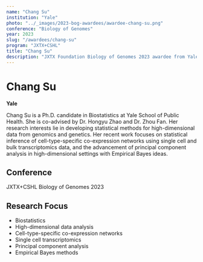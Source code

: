 ```yaml
---
name: "Chang Su"
institution: "Yale"
photo: "../_images/2023-bog-awardees/awardee-chang-su.png"
conference: "Biology of Genomes"
year: 2023
slug: "/awardees/chang-su"
program: "JXTX+CSHL"
title: "Chang Su"
description: "JXTX Foundation Biology of Genomes 2023 awardee from Yale"
---
```


# Chang Su

**Yale**

Chang Su is a Ph.D. candidate in Biostatistics at Yale School of Public Health. She is co-advised by Dr. Hongyu Zhao and Dr. Zhou Fan. Her research interests lie in developing statistical methods for high-dimensional data from genomics and genetics. Her recent work focuses on statistical inference of cell-type-specific co-expression networks using single cell and bulk transcriptomics data, and the advancement of principal component analysis in high-dimensional settings with Empirical Bayes ideas.

## Conference
JXTX+CSHL Biology of Genomes 2023

## Research Focus
- Biostatistics
- High-dimensional data analysis
- Cell-type-specific co-expression networks
- Single cell transcriptomics
- Principal component analysis
- Empirical Bayes methods
